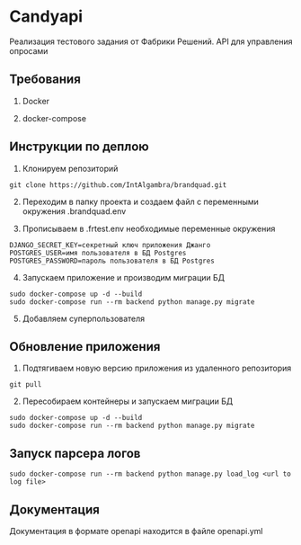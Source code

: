 # Candyapi

Реализация тестового задания от Фабрики Решений. API для управления опросами

## Требования

1. Docker

2. docker-compose

## Инструкции по деплою

1. Клонируем репозиторий

```
git clone https://github.com/IntAlgambra/brandquad.git
```

2. Переходим в папку проекта и создаем файл с переменными окружения .brandquad.env


3. Прописываем в .frtest.env необходимые переменные окружения

```
DJANGO_SECRET_KEY=секретный ключ приложения Джанго
POSTGRES_USER=имя пользователя в БД Postgres
POSTGRES_PASSWORD=пароль пользователя в БД Postgres

```

4. Запускаем приложение  и производим миграции БД

```
sudo docker-compose up -d --build
sudo docker-compose run --rm backend python manage.py migrate
```

5. Добавляем суперпользователя


## Обновление приложения

1. Подтягиваем новую версию приложения из удаленного репозитория

```
git pull
```

2. Пересобираем контейнеры и запускаем миграции БД

```
sudo docker-compose up -d --build
sudo docker-compose run --rm backend python manage.py migrate
```

## Запуск парсера логов

```
sudo docker-compose run --rm backend python manage.py load_log <url to log file>
```


## Документация

Документация в формате openapi находится в файле openapi.yml